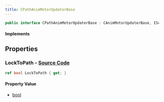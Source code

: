 ```yaml
---
title: CPathAnimMotorUpdaterBase
---
```


```csharp
public interface CPathAnimMotorUpdaterBase : CAnimMotorUpdaterBase, ISchemaClass<CAnimMotorUpdaterBase>, ISchemaClass<CPathAnimMotorUpdaterBase>, ISchemaField, ISchemaClass, INativeHandle
```

#### Implements

## Properties

### **LockToPath** - [Source Code](https://github.com/swiftly-solution/swiftlys2/blob/main/managed/src/SwiftlyS2.Generated/Schemas/Interfaces/CPathAnimMotorUpdaterBase.cs#L16)

```csharp
ref bool LockToPath { get; }
```

#### Property Value

- [bool](https://learn.microsoft.com/dotnet/api/system.boolean)

